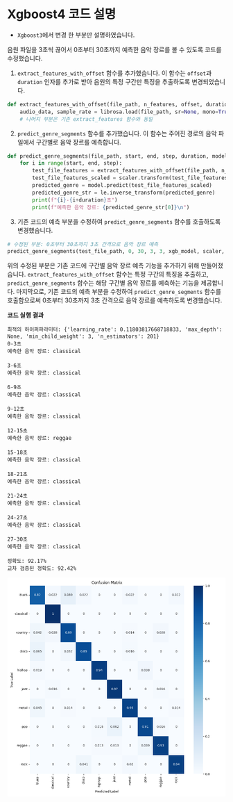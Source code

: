 
# Xgboost4 코드 설명



* `Xgboost3`에서 변경 한 부분만 설명하였습니다.



음원 파일을 3초씩 끊어서 0초부터 30초까지 예측한 음악 장르를 볼 수 있도록 코드를 수정했습니다.





1. `extract_features_with_offset` 함수를 추가했습니다. 이 함수는 `offset`과 `duration` 인자를 추가로 받아 음원의 특정 구간만 특징을 추출하도록 변경되었습니다.

```python
def extract_features_with_offset(file_path, n_features, offset, duration):
    audio_data, sample_rate = librosa.load(file_path, sr=None, mono=True, offset=offset, duration=duration)
    # 나머지 부분은 기존 extract_features 함수와 동일
```



2. `predict_genre_segments` 함수를 추가했습니다. 이 함수는 주어진 경로의 음악 파일에서 구간별로 음악 장르를 예측합니다.

```python
def predict_genre_segments(file_path, start, end, step, duration, model, scaler, le, n_features):
    for i in range(start, end, step):
        test_file_features = extract_features_with_offset(file_path, n_features, i, duration)
        test_file_features_scaled = scaler.transform(test_file_features.reshape(1, -1))
        predicted_genre = model.predict(test_file_features_scaled)
        predicted_genre_str = le.inverse_transform(predicted_genre)
        print(f"{i}-{i+duration}초")
        print(f"예측한 음악 장르: {predicted_genre_str[0]}\n")
```



3. 기존 코드의 예측 부분을 수정하여 `predict_genre_segments` 함수를 호출하도록 변경했습니다.

```python
# 수정된 부분: 0초부터 30초까지 3초 간격으로 음악 장르 예측
predict_genre_segments(test_file_path, 0, 30, 3, 3, xgb_model, scaler, le, n_features)
```



위의 수정된 부분은 기존 코드에 구간별 음악 장르 예측 기능을 추가하기 위해 만들어졌습니다. `extract_features_with_offset` 함수는 특정 구간의 특징을 추출하고, `predict_genre_segments` 함수는 해당 구간별 음악 장르를 예측하는 기능을 제공합니다. 마지막으로, 기존 코드의 예측 부분을 수정하여 `predict_genre_segments` 함수를 호출함으로써 0초부터 30초까지 3초 간격으로 음악 장르를 예측하도록 변경했습니다.





**코드 실행 결과**

```
최적의 하이퍼파라미터: {'learning_rate': 0.11803817668718833, 'max_depth': None, 'min_child_weight': 3, 'n_estimators': 201}
0-3초
예측한 음악 장르: classical

3-6초
예측한 음악 장르: classical

6-9초
예측한 음악 장르: classical

9-12초
예측한 음악 장르: classical

12-15초
예측한 음악 장르: reggae

15-18초
예측한 음악 장르: classical

18-21초
예측한 음악 장르: classical

21-24초
예측한 음악 장르: classical

24-27초
예측한 음악 장르: classical

27-30초
예측한 음악 장르: classical

정확도: 92.17%
교차 검증된 정확도: 92.42%
```

![](https://github.com/ZBDS11ML3/ML_jieun/blob/main/0.Confusion_matrix/Xgboost4.png)





